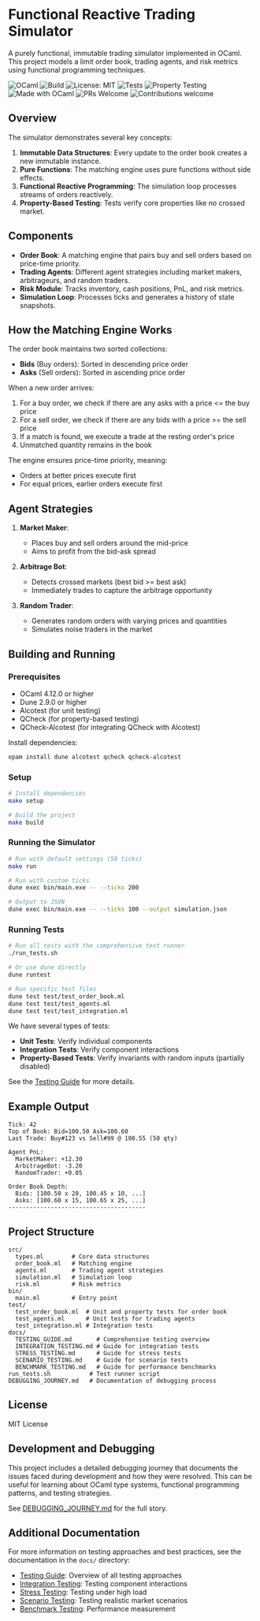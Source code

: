 # Functional Reactive Trading Simulator

A purely functional, immutable trading simulator implemented in OCaml. This project models a limit order book, trading agents, and risk metrics using functional programming techniques.

![OCaml](https://img.shields.io/badge/OCaml-4.12%2B-orange?logo=ocaml)
![Build](https://github.com/yourusername/yourrepo/actions/workflows/ci.yml/badge.svg)
![License: MIT](https://img.shields.io/badge/license-MIT-green.svg)
![Tests](https://img.shields.io/badge/tests-passing-success?logo=github)
![Property Testing](https://img.shields.io/badge/property--testing-qcheck-purple)
![Made with OCaml](https://img.shields.io/badge/Made%20with-OCaml-blueviolet?logo=ocaml)
![PRs Welcome](https://img.shields.io/badge/PRs-welcome-brightgreen.svg)
![Contributions welcome](https://img.shields.io/badge/contributions-welcome-blue.svg)

## Overview

The simulator demonstrates several key concepts:

1. **Immutable Data Structures**: Every update to the order book creates a new immutable instance.
2. **Pure Functions**: The matching engine uses pure functions without side effects.
3. **Functional Reactive Programming**: The simulation loop processes streams of orders reactively.
4. **Property-Based Testing**: Tests verify core properties like no crossed market.

## Components

- **Order Book**: A matching engine that pairs buy and sell orders based on price-time priority.
- **Trading Agents**: Different agent strategies including market makers, arbitrageurs, and random traders.
- **Risk Module**: Tracks inventory, cash positions, PnL, and risk metrics.
- **Simulation Loop**: Processes ticks and generates a history of state snapshots.

## How the Matching Engine Works

The order book maintains two sorted collections:
- **Bids** (Buy orders): Sorted in descending price order
- **Asks** (Sell orders): Sorted in ascending price order

When a new order arrives:
1. For a buy order, we check if there are any asks with a price <= the buy price
2. For a sell order, we check if there are any bids with a price >= the sell price
3. If a match is found, we execute a trade at the resting order's price
4. Unmatched quantity remains in the book

The engine ensures price-time priority, meaning:
- Orders at better prices execute first
- For equal prices, earlier orders execute first

## Agent Strategies

1. **Market Maker**: 
   - Places buy and sell orders around the mid-price
   - Aims to profit from the bid-ask spread

2. **Arbitrage Bot**:
   - Detects crossed markets (best bid >= best ask)
   - Immediately trades to capture the arbitrage opportunity

3. **Random Trader**:
   - Generates random orders with varying prices and quantities
   - Simulates noise traders in the market

## Building and Running

### Prerequisites

- OCaml 4.12.0 or higher
- Dune 2.9.0 or higher
- Alcotest (for unit testing)
- QCheck (for property-based testing)
- QCheck-Alcotest (for integrating QCheck with Alcotest)

Install dependencies:
```bash
opam install dune alcotest qcheck qcheck-alcotest
```

### Setup

```bash
# Install dependencies
make setup

# Build the project
make build
```

### Running the Simulator

```bash
# Run with default settings (50 ticks)
make run

# Run with custom ticks
dune exec bin/main.exe -- --ticks 200

# Output to JSON
dune exec bin/main.exe -- --ticks 100 --output simulation.json
```

### Running Tests

```bash
# Run all tests with the comprehensive test runner
./run_tests.sh

# Or use dune directly
dune runtest

# Run specific test files
dune test test/test_order_book.ml
dune test test/test_agents.ml
dune test test/test_integration.ml
```

We have several types of tests:
- **Unit Tests**: Verify individual components
- **Integration Tests**: Verify component interactions
- **Property-Based Tests**: Verify invariants with random inputs (partially disabled)

See the [Testing Guide](docs/TESTING_GUIDE.md) for more details.

## Example Output

```
Tick: 42
Top of Book: Bid=100.50 Ask=100.60
Last Trade: Buy#123 vs Sell#99 @ 100.55 (50 qty)

Agent PnL:
  MarketMaker: +12.30
  ArbitrageBot: -3.20
  RandomTrader: +0.05

Order Book Depth:
  Bids: [100.50 x 20, 100.45 x 10, ...]
  Asks: [100.60 x 15, 100.65 x 25, ...]
---------------------------------------
```

## Project Structure

```
src/
  types.ml        # Core data structures
  order_book.ml   # Matching engine
  agents.ml       # Trading agent strategies
  simulation.ml   # Simulation loop
  risk.ml         # Risk metrics
bin/
  main.ml         # Entry point
test/
  test_order_book.ml  # Unit and property tests for order book
  test_agents.ml      # Unit tests for trading agents
  test_integration.ml # Integration tests
docs/
  TESTING_GUIDE.md       # Comprehensive testing overview
  INTEGRATION_TESTING.md # Guide for integration tests
  STRESS_TESTING.md      # Guide for stress tests
  SCENARIO_TESTING.md    # Guide for scenario tests
  BENCHMARK_TESTING.md   # Guide for performance benchmarks
run_tests.sh           # Test runner script
DEBUGGING_JOURNEY.md   # Documentation of debugging process
```

## License

MIT License

## Development and Debugging

This project includes a detailed debugging journey that documents the issues faced during development and how they were resolved. This can be useful for learning about OCaml type systems, functional programming patterns, and testing strategies.

See [DEBUGGING_JOURNEY.md](DEBUGGING_JOURNEY.md) for the full story.

## Additional Documentation

For more information on testing approaches and best practices, see the documentation in the `docs/` directory:

- [Testing Guide](docs/TESTING_GUIDE.md): Overview of all testing approaches
- [Integration Testing](docs/INTEGRATION_TESTING.md): Testing component interactions
- [Stress Testing](docs/STRESS_TESTING.md): Testing under high load
- [Scenario Testing](docs/SCENARIO_TESTING.md): Testing realistic market scenarios
- [Benchmark Testing](docs/BENCHMARK_TESTING.md): Performance measurement
